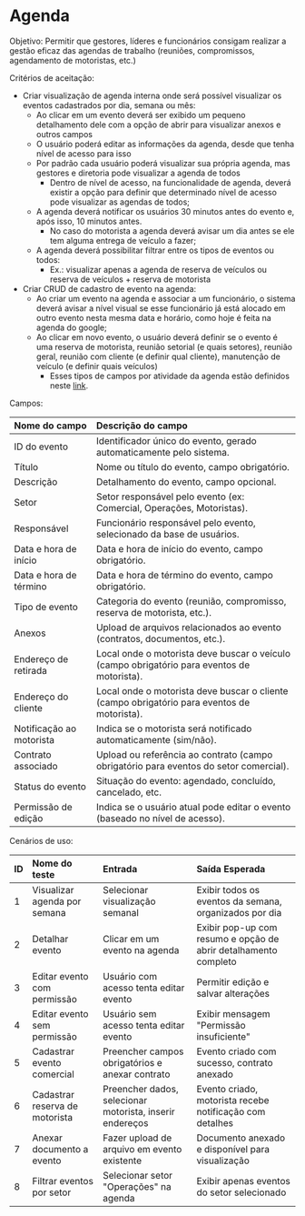 # **Agenda**

Objetivo: Permitir que gestores, líderes e funcionários consigam realizar a gestão eficaz das agendas de trabalho (reuniões, compromissos, agendamento de motoristas, etc.)

Critérios de aceitação:

* Criar visualização de agenda interna onde será possível visualizar os eventos cadastrados por dia, semana ou mês:  
  * Ao clicar em um evento deverá ser exibido um pequeno detalhamento dele com a opção de abrir para visualizar anexos e outros campos  
  * O usuário poderá editar as informações da agenda, desde que tenha nível de acesso para isso  
  * Por padrão cada usuário poderá visualizar sua própria agenda, mas gestores e diretoria pode visualizar a agenda de todos  
    * Dentro de nível de acesso, na funcionalidade de agenda, deverá existir a opção para definir que determinado nível de acesso pode visualizar as agendas de todos;  
  * A agenda deverá notificar os usuários 30 minutos antes do evento e, após isso, 10 minutos antes.  
    * No caso do motorista a agenda deverá avisar um dia antes se ele tem alguma entrega de veículo a fazer;  
  * A agenda deverá possibilitar filtrar entre os tipos de eventos ou todos:  
    * Ex.: visualizar apenas a agenda de reserva de veículos ou reserva de veículos \+ reserva de motorista  
* Criar CRUD de cadastro de evento na agenda:  
  * Ao criar um evento na agenda e associar a um funcionário, o sistema deverá avisar a nível visual se esse funcionário já está alocado em outro evento nesta mesma data e horário, como hoje é feita na agenda do google;  
  * Ao clicar em novo evento, o usuário deverá definir se o evento é uma reserva de motorista, reunião setorial (e quais setores), reunião geral, reunião com cliente (e definir qual cliente), manutenção de veículo (e definir quais veículos)  
    * Esses tipos de campos por atividade da agenda estão definidos neste [link](https://docs.google.com/spreadsheets/d/1_jSwcB8duDvUB8IAbchX5B-tI1CNLdJHVpZ7cDdeC5A/edit?usp=drive_web&ouid=101601100896264554756).

Campos: 

| Nome do campo | Descrição do campo |
| :---- | :---- |
| ID do evento | Identificador único do evento, gerado automaticamente pelo sistema. |
| Título | Nome ou título do evento, campo obrigatório. |
| Descrição | Detalhamento do evento, campo opcional. |
| Setor | Setor responsável pelo evento (ex: Comercial, Operações, Motoristas). |
| Responsável | Funcionário responsável pelo evento, selecionado da base de usuários. |
| Data e hora de início | Data e hora de início do evento, campo obrigatório. |
| Data e hora de término | Data e hora de término do evento, campo obrigatório. |
| Tipo de evento | Categoria do evento (reunião, compromisso, reserva de motorista, etc.). |
| Anexos | Upload de arquivos relacionados ao evento (contratos, documentos, etc.). |
| Endereço de retirada | Local onde o motorista deve buscar o veículo (campo obrigatório para eventos de motorista). |
| Endereço do cliente | Local onde o motorista deve buscar o cliente (campo obrigatório para eventos de motorista). |
| Notificação ao motorista | Indica se o motorista será notificado automaticamente (sim/não). |
| Contrato associado | Upload ou referência ao contrato (campo obrigatório para eventos do setor comercial). |
| Status do evento | Situação do evento: agendado, concluído, cancelado, etc. |
| Permissão de edição | Indica se o usuário atual pode editar o evento (baseado no nível de acesso). |

Cenários de uso:

| ID | Nome do teste | Entrada | Saída Esperada |
| :---- | :---- | :---- | :---- |
| 1 | Visualizar agenda por semana | Selecionar visualização semanal | Exibir todos os eventos da semana, organizados por dia |
| 2 | Detalhar evento | Clicar em um evento na agenda | Exibir pop-up com resumo e opção de abrir detalhamento completo |
| 3 | Editar evento com permissão | Usuário com acesso tenta editar evento | Permitir edição e salvar alterações |
| 4 | Editar evento sem permissão | Usuário sem acesso tenta editar evento | Exibir mensagem "Permissão insuficiente" |
| 5 | Cadastrar evento comercial | Preencher campos obrigatórios e anexar contrato | Evento criado com sucesso, contrato anexado |
| 6 | Cadastrar reserva de motorista | Preencher dados, selecionar motorista, inserir endereços | Evento criado, motorista recebe notificação com detalhes |
| 7 | Anexar documento a evento | Fazer upload de arquivo em evento existente | Documento anexado e disponível para visualização |
| 8 | Filtrar eventos por setor | Selecionar setor "Operações" na agenda | Exibir apenas eventos do setor selecionado |

